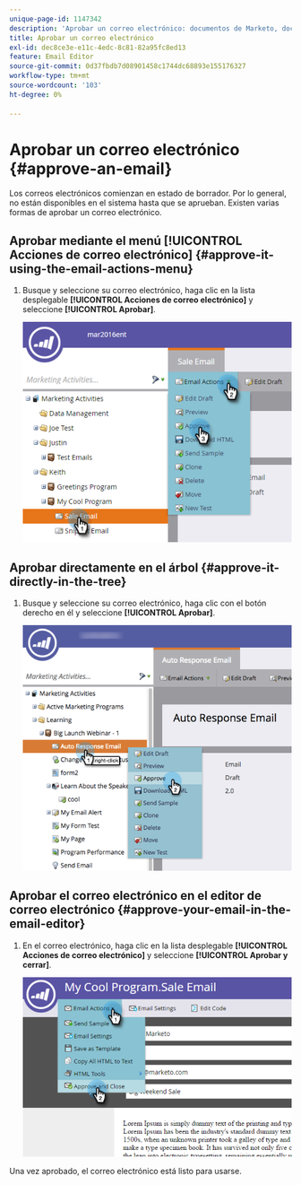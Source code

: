 ```yaml
---
unique-page-id: 1147342
description: 'Aprobar un correo electrónico: documentos de Marketo, documentación del producto'
title: Aprobar un correo electrónico
exl-id: dec8ce3e-e11c-4edc-8c81-82a95fc8ed13
feature: Email Editor
source-git-commit: 0d37fbdb7d08901458c1744dc68893e155176327
workflow-type: tm+mt
source-wordcount: '103'
ht-degree: 0%

---
```


# Aprobar un correo electrónico {#approve-an-email}

Los correos electrónicos comienzan en estado de borrador. Por lo general, no están disponibles en el sistema hasta que se aprueban. Existen varias formas de aprobar un correo electrónico.

## Aprobar mediante el menú [!UICONTROL Acciones de correo electrónico] {#approve-it-using-the-email-actions-menu}

1. Busque y seleccione su correo electrónico, haga clic en la lista desplegable **[!UICONTROL Acciones de correo electrónico]** y seleccione **[!UICONTROL Aprobar]**.

   ![](assets/one.png)

## Aprobar directamente en el árbol {#approve-it-directly-in-the-tree}

1. Busque y seleccione su correo electrónico, haga clic con el botón derecho en él y seleccione **[!UICONTROL Aprobar]**.

   ![](assets/approveemail.png)

## Aprobar el correo electrónico en el editor de correo electrónico {#approve-your-email-in-the-email-editor}

1. En el correo electrónico, haga clic en la lista desplegable **[!UICONTROL Acciones de correo electrónico]** y seleccione **[!UICONTROL Aprobar y cerrar]**.

   ![](assets/three.png)

Una vez aprobado, el correo electrónico está listo para usarse.
